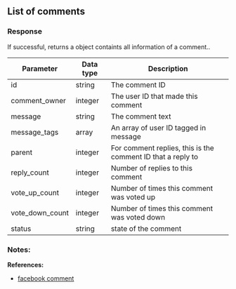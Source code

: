 ## List of comments

### Response
If successful, returns a object containts all information of a comment..

| Parameter | Data type | Description |
| --------- | --------- | --------- |
id | string | The comment ID
comment_owner | integer | The user ID that made this comment
message | string | The comment text
message_tags | array | An array of user ID tagged in message
parent | integer | For comment replies, this is the comment ID that a reply to
reply_count | integer | Number of replies to this comment
vote_up_count | integer | Number of times this comment was voted up
vote_down_count | integer | Number of times this comment was voted down
status | string | state of the comment

### Notes:
**References:**

- [facebook comment](https://developers.facebook.com/docs/graph-api/reference/v3.1/comment)